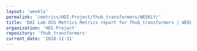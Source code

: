 ```yaml
---
layout: 'weekly'
permalink: '/metrics/HDI-Project/fhub_transformers/WEEKLY/'
title: 'DAI Lab OSS Metrics Metrics report for fhub_transformers | WEEKLY-REPORT-2018-11-11'
organization: 'HDI-Project'
repository: 'fhub_transformers'
current_date: '2018-11-11'
---
```

